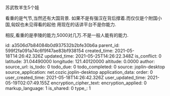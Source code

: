 苏武牧羊生5个娃

看重的是气节,当然还有大国背景.
如果不是有强汉在背后撑着.而仅仅是个附国小国,匈奴也未见得看的起他
用现在的话讲平台不是你能力.

相反,看重的是李陵的能力,5000对几万.不是一般人能有的能力.

id: a3506d7b84084b0d937532b2bfe30b6a
parent_id: 599f2fa091a74c6f9f47ae83bf938154
created_time: 2021-05-18T14:26:42.326Z
updated_time: 2021-05-25T14:26:22.348Z
is_conflict: 0
latitude: 31.04490000
longitude: 121.40120000
altitude: 0.0000
author: 
source_url: 
is_todo: 0
todo_due: 0
todo_completed: 0
source: joplin-desktop
source_application: net.cozic.joplin-desktop
application_data: 
order: 0
user_created_time: 2021-05-18T14:26:42.326Z
user_updated_time: 2021-05-19T02:07:49.155Z
encryption_cipher_text: 
encryption_applied: 0
markup_language: 1
is_shared: 0
type_: 1